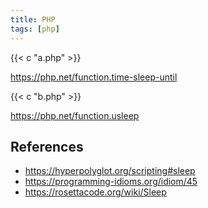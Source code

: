 ```yaml
---
title: PHP
tags: [php]
---
```


{{< c "a.php" >}}

<https://php.net/function.time-sleep-until>

{{< c "b.php" >}}

<https://php.net/function.usleep>

## References

- <https://hyperpolyglot.org/scripting#sleep>
- <https://programming-idioms.org/idiom/45>
- <https://rosettacode.org/wiki/Sleep>
